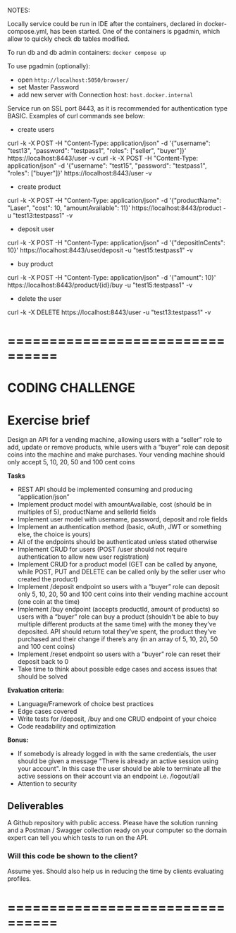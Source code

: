 NOTES:

Locally service could be run in IDE after the containers, declared in docker-compose.yml, has been started. One of the containers is pgadmin,
which allow to quickly check db tables modified.

To run db and db admin containers:
`docker compose up`

To use pgadmin (optionally):
- open `http://localhost:5050/browser/`
- set Master Password
- add new server with Connection host: `host.docker.internal`

Service run on SSL port 8443, as it is recommended for authentication type BASIC. Examples of curl commands see below:
- create users

curl -k -X POST -H "Content-Type: application/json" -d '{"username": "test13", "password": "testpass1", "roles": ["seller", "buyer"]}' https://localhost:8443/user -v
curl -k -X POST -H "Content-Type: application/json" -d '{"username": "test15", "password": "testpass1", "roles": ["buyer"]}' https://localhost:8443/user -v

- create product

curl -k -X POST -H "Content-Type: application/json" -d '{"productName": "Laser", "cost": 10, "amountAvailable": 11}' https://localhost:8443/product -u "test13:testpass1" -v

- deposit user

curl -k -X POST -H "Content-Type: application/json" -d '{"depositInCents": 10}' https://localhost:8443/user/deposit -u "test15:testpass1" -v

- buy product

curl -k -X POST -H "Content-Type: application/json" -d '{"amount": 10}' https://localhost:8443/product/{id}/buy -u "test15:testpass1" -v

- delete the user

curl -k -X DELETE  https://localhost:8443/user -u "test13:testpass1" -v




================================
================================


# CODING CHALLENGE


# Exercise brief

Design an API for a vending machine, allowing users with a “seller” role to add, update or remove products, while users with a “buyer” role can deposit coins into the machine and make purchases. Your vending machine should only accept 5, 10, 20, 50 and 100 cent coins

**Tasks**

- REST API should be implemented consuming and producing “application/json”
- Implement product model with amountAvailable, cost (should be in multiples of 5), productName and sellerId fields
- Implement user model with username, password, deposit and role fields
- Implement an authentication method (basic, oAuth, JWT or something else, the choice is yours)
- All of the endpoints should be authenticated unless stated otherwise
- Implement CRUD for users (POST /user should not require authentication to allow new user registration)
- Implement CRUD for a product model (GET can be called by anyone, while POST, PUT and DELETE can be called only by the seller user who created the product)
- Implement /deposit endpoint so users with a “buyer” role can deposit only 5, 10, 20, 50 and 100 cent coins into their vending machine account (one coin at the time)
- Implement /buy endpoint (accepts productId, amount of products) so users with a “buyer” role can buy a product (shouldn't be able to buy multiple different products at the same time) with the money they’ve deposited. API should return total they’ve spent, the product they’ve purchased and their change if there’s any (in an array of 5, 10, 20, 50 and 100 cent coins)
- Implement /reset endpoint so users with a “buyer” role can reset their deposit back to 0
- Take time to think about possible edge cases and access issues that should be solved

**Evaluation criteria:**

- Language/Framework of choice best practices
- Edge cases covered
- Write tests for /deposit, /buy and one CRUD endpoint of your choice
- Code readability and optimization

**Bonus:**

- If somebody is already logged in with the same credentials, the user should be given a message "There is already an active session using your account". In this case the user should be able to terminate all the active sessions on their account via an endpoint i.e. /logout/all
- Attention to security

## Deliverables

A Github repository with public access. Please have the solution running and a Postman / Swagger collection ready on your computer so the domain expert can tell you which tests to run on the API.


### Will this code be shown to the client?

Assume yes. Should also help us in reducing the time by clients evaluating profiles.

================================
================================

